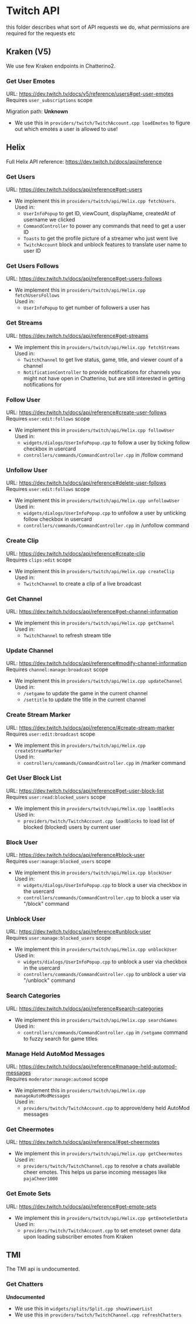 # Twitch API

this folder describes what sort of API requests we do, what permissions are required for the requests etc

## Kraken (V5)

We use few Kraken endpoints in Chatterino2.

### Get User Emotes

URL: https://dev.twitch.tv/docs/v5/reference/users#get-user-emotes  
Requires `user_subscriptions` scope

Migration path: **Unknown**

- We use this in `providers/twitch/TwitchAccount.cpp loadEmotes` to figure out which emotes a user is allowed to use!

## Helix

Full Helix API reference: https://dev.twitch.tv/docs/api/reference

### Get Users

URL: https://dev.twitch.tv/docs/api/reference#get-users

- We implement this in `providers/twitch/api/Helix.cpp fetchUsers`.  
  Used in:
  - `UserInfoPopup` to get ID, viewCount, displayName, createdAt of username we clicked
  - `CommandController` to power any commands that need to get a user ID
  - `Toasts` to get the profile picture of a streamer who just went live
  - `TwitchAccount` block and unblock features to translate user name to user ID

### Get Users Follows

URL: https://dev.twitch.tv/docs/api/reference#get-users-follows

- We implement this in `providers/twitch/api/Helix.cpp fetchUsersFollows`  
  Used in:
  - `UserInfoPopup` to get number of followers a user has

### Get Streams

URL: https://dev.twitch.tv/docs/api/reference#get-streams

- We implement this in `providers/twitch/api/Helix.cpp fetchStreams`  
  Used in:
  - `TwitchChannel` to get live status, game, title, and viewer count of a channel
  - `NotificationController` to provide notifications for channels you might not have open in Chatterino, but are still interested in getting notifications for

### Follow User

URL: https://dev.twitch.tv/docs/api/reference#create-user-follows  
Requires `user:edit:follows` scope

- We implement this in `providers/twitch/api/Helix.cpp followUser`  
  Used in:
  - `widgets/dialogs/UserInfoPopup.cpp` to follow a user by ticking follow checkbox in usercard
  - `controllers/commands/CommandController.cpp` in /follow command

### Unfollow User

URL: https://dev.twitch.tv/docs/api/reference#delete-user-follows  
Requires `user:edit:follows` scope

- We implement this in `providers/twitch/api/Helix.cpp unfollowUser`  
  Used in:
  - `widgets/dialogs/UserInfoPopup.cpp` to unfollow a user by unticking follow checkbox in usercard
  - `controllers/commands/CommandController.cpp` in /unfollow command

### Create Clip

URL: https://dev.twitch.tv/docs/api/reference#create-clip  
Requires `clips:edit` scope

- We implement this in `providers/twitch/api/Helix.cpp createClip`  
  Used in:
  - `TwitchChannel` to create a clip of a live broadcast

### Get Channel

URL: https://dev.twitch.tv/docs/api/reference#get-channel-information

- We implement this in `providers/twitch/api/Helix.cpp getChannel`  
  Used in:
  - `TwitchChannel` to refresh stream title

### Update Channel

URL: https://dev.twitch.tv/docs/api/reference#modify-channel-information  
Requires `channel:manage:broadcast` scope

- We implement this in `providers/twitch/api/Helix.cpp updateChannel`  
  Used in:
  - `/setgame` to update the game in the current channel
  - `/settitle` to update the title in the current channel

### Create Stream Marker

URL: https://dev.twitch.tv/docs/api/reference/#create-stream-marker  
Requires `user:edit:broadcast` scope

- We implement this in `providers/twitch/api/Helix.cpp createStreamMarker`  
  Used in:
  - `controllers/commands/CommandController.cpp` in /marker command

### Get User Block List

URL: https://dev.twitch.tv/docs/api/reference#get-user-block-list  
Requires `user:read:blocked_users` scope

- We implement this in `providers/twitch/api/Helix.cpp loadBlocks`  
  Used in:
  - `providers/twitch/TwitchAccount.cpp loadBlocks` to load list of blocked (blocked) users by current user

### Block User

URL: https://dev.twitch.tv/docs/api/reference#block-user  
Requires `user:manage:blocked_users` scope

- We implement this in `providers/twitch/api/Helix.cpp blockUser`  
  Used in:
  - `widgets/dialogs/UserInfoPopup.cpp` to block a user via checkbox in the usercard
  - `controllers/commands/CommandController.cpp` to block a user via "/block" command

### Unblock User

URL: https://dev.twitch.tv/docs/api/reference#unblock-user  
Requires `user:manage:blocked_users` scope

- We implement this in `providers/twitch/api/Helix.cpp unblockUser`  
  Used in:
  - `widgets/dialogs/UserInfoPopup.cpp` to unblock a user via checkbox in the usercard
  - `controllers/commands/CommandController.cpp` to unblock a user via "/unblock" command

### Search Categories

URL: https://dev.twitch.tv/docs/api/reference#search-categories

- We implement this in `providers/twitch/api/Helix.cpp searchGames`  
  Used in:
  - `controllers/commands/CommandController.cpp` in `/setgame` command to fuzzy search for game titles

### Manage Held AutoMod Messages

URL: https://dev.twitch.tv/docs/api/reference#manage-held-automod-messages  
Requires `moderator:manage:automod` scope

- We implement this in `providers/twitch/api/Helix.cpp manageAutoModMessages`  
  Used in:
  - `providers/twitch/TwitchAccount.cpp` to approve/deny held AutoMod messages

### Get Cheermotes

URL: https://dev.twitch.tv/docs/api/reference/#get-cheermotes

- We implement this in `providers/twitch/api/Helix.cpp getCheermotes`  
  Used in:
  - `providers/twitch/TwitchChannel.cpp` to resolve a chats available cheer emotes. This helps us parse incoming messages like `pajaCheer1000`

### Get Emote Sets

URL: https://dev.twitch.tv/docs/api/reference#get-emote-sets

- We implement this in `providers/twitch/api/Helix.cpp getEmoteSetData`  
  Used in:
  - `providers/twitch/TwitchAccount.cpp` to set emoteset owner data upon loading subscriber emotes from Kraken

## TMI

The TMI api is undocumented.

### Get Chatters

**Undocumented**

- We use this in `widgets/splits/Split.cpp showViewerList`
- We use this in `providers/twitch/TwitchChannel.cpp refreshChatters`
